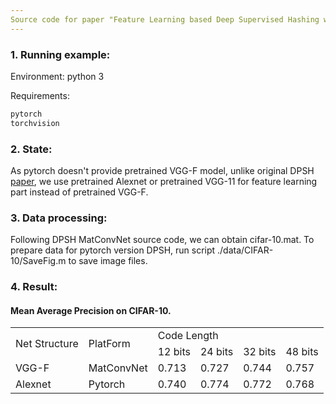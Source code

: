 ```yaml
---
Source code for paper "Feature Learning based Deep Supervised Hashing with Pairwise Labels"
---
```

### 1. Running example:
Environment: python 3

Requirements:
```python
pytorch
torchvision
```
### 2. State:
As pytorch doesn't provide pretrained VGG-F model, unlike original DPSH [paper](https://cs.nju.edu.cn/lwj/paper/IJCAI16_DPSH.pdf), we use pretrained Alexnet or pretrained VGG-11 for feature learning part instead of pretrained VGG-F.
### 3. Data processing:
Following DPSH MatConvNet source code, we can obtain cifar-10.mat. To prepare data for pytorch version DPSH, run script ./data/CIFAR-10/SaveFig.m to save image files.
### 4. Result:
#### Mean Average Precision on CIFAR-10.
<table>
    <tr>
        <td rowspan="2">Net Structure</td><td rowspan="2">PlatForm</td>    
        <td colspan="4">Code Length</td>
    </tr>
    <tr>
        <td >12 bits</td><td >24 bits</td> <td >32 bits</td><td >48 bits</td>  
    </tr>
    <tr>
        <td >VGG-F</td><td >MatConvNet</td ><td > 0.713 </td> <td > 0.727 </td><td > 0.744</td><td > 0.757</td>  
    </tr>
    <tr>
        <td >Alexnet</td><td >Pytorch</td ><td > 0.740</td> <td > 0.774</td><td > 0.772 </td> <td > 0.768</td>
    </tr>
</table>
